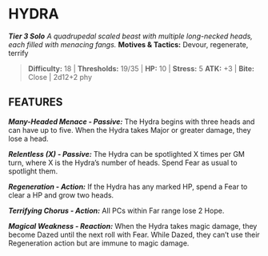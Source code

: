 ﻿---
tags:
  - Adversary
  - Creature
  - Statblock

name: 'HYDRA'
tier: 3
type: Solo
description: 'A quadrupedal scaled beast with multiple long-necked heads, each filled with menacing fangs.'
motives_and_tactics: 'Devour, regenerate, terrify'
difficulty: '18'
thresholds: '19/35'
hp: '10'
stress: '5'
atk: '+3'
attack: 'Bite'
range: 'Close'
damage: '2d12+2 phy'
experience:
feats:
- name: 'Many-Headed Menace'
  type: 'Passive'
  text: 'The Hydra begins with three heads and can have up to five. When the Hydra takes Major or greater damage, they lose a head.'
- name: 'Relentless (X)'
  type: 'Passive'
  text: 'The Hydra can be spotlighted X times per GM turn, where X is the Hydra’s number of heads. Spend Fear as usual to spotlight them.'
- name: 'Regeneration'
  type: 'Action'
  text: 'If the Hydra has any marked HP, spend a Fear to clear a HP and grow two heads.'
- name: 'Terrifying Chorus'
  type: 'Action'
  text: 'All PCs within Far range lose 2 Hope.'
- name: 'Magical Weakness'
  type: 'Reaction'
  text: 'When the Hydra takes magic damage, they become Dazed until the next roll with Fear. While Dazed, they can’t use their Regeneration action but are immune to magic damage.'
layout: Daggerheart Adversary
source: srd-adversary
statblock: true
---

# HYDRA

***Tier 3 Solo***
*A quadrupedal scaled beast with multiple long-necked heads, each filled with menacing fangs.*
**Motives & Tactics:** Devour, regenerate, terrify

> **Difficulty:** 18 | **Thresholds:** 19/35 | **HP:** 10 | **Stress:** 5
> **ATK:** +3 | **Bite:** Close | 2d12+2 phy  

## FEATURES

***Many-Headed Menace - Passive:*** The Hydra begins with three heads and can have up to five. When the Hydra takes Major or greater damage, they lose a head.

***Relentless (X) - Passive:*** The Hydra can be spotlighted X times per GM turn, where X is the Hydra’s number of heads. Spend Fear as usual to spotlight them.

***Regeneration - Action:*** If the Hydra has any marked HP, spend a Fear to clear a HP and grow two heads.

***Terrifying Chorus - Action:*** All PCs within Far range lose 2 Hope.

***Magical Weakness - Reaction:*** When the Hydra takes magic damage, they become Dazed until the next roll with Fear. While Dazed, they can’t use their Regeneration action but are immune to magic damage.
